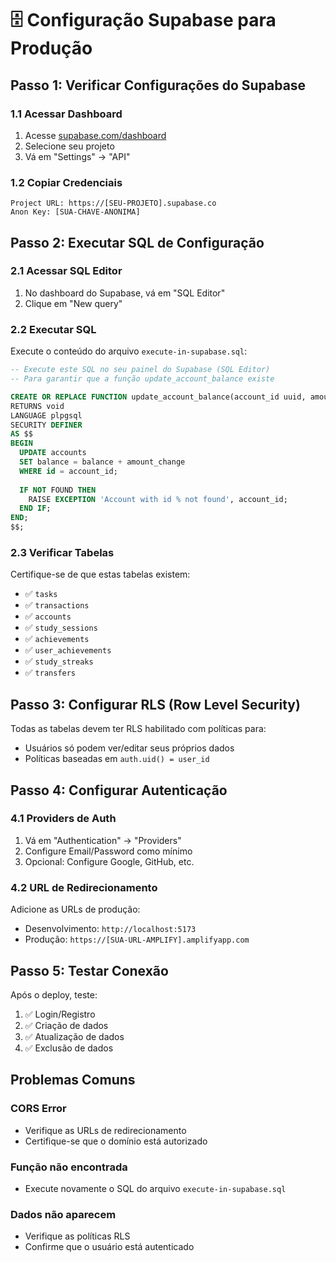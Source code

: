 # 🗄️ Configuração Supabase para Produção

## Passo 1: Verificar Configurações do Supabase

### 1.1 Acessar Dashboard
1. Acesse [supabase.com/dashboard](https://supabase.com/dashboard)
2. Selecione seu projeto
3. Vá em "Settings" → "API"

### 1.2 Copiar Credenciais
```
Project URL: https://[SEU-PROJETO].supabase.co
Anon Key: [SUA-CHAVE-ANONIMA]
```

## Passo 2: Executar SQL de Configuração

### 2.1 Acessar SQL Editor
1. No dashboard do Supabase, vá em "SQL Editor"
2. Clique em "New query"

### 2.2 Executar SQL
Execute o conteúdo do arquivo `execute-in-supabase.sql`:

```sql
-- Execute este SQL no seu painel do Supabase (SQL Editor)
-- Para garantir que a função update_account_balance existe

CREATE OR REPLACE FUNCTION update_account_balance(account_id uuid, amount_change numeric)
RETURNS void
LANGUAGE plpgsql
SECURITY DEFINER
AS $$
BEGIN
  UPDATE accounts 
  SET balance = balance + amount_change
  WHERE id = account_id;
  
  IF NOT FOUND THEN
    RAISE EXCEPTION 'Account with id % not found', account_id;
  END IF;
END;
$$;
```

### 2.3 Verificar Tabelas
Certifique-se de que estas tabelas existem:
- ✅ `tasks`
- ✅ `transactions`  
- ✅ `accounts`
- ✅ `study_sessions`
- ✅ `achievements`
- ✅ `user_achievements`
- ✅ `study_streaks`
- ✅ `transfers`

## Passo 3: Configurar RLS (Row Level Security)

Todas as tabelas devem ter RLS habilitado com políticas para:
- Usuários só podem ver/editar seus próprios dados
- Políticas baseadas em `auth.uid() = user_id`

## Passo 4: Configurar Autenticação

### 4.1 Providers de Auth
1. Vá em "Authentication" → "Providers"
2. Configure Email/Password como mínimo
3. Opcional: Configure Google, GitHub, etc.

### 4.2 URL de Redirecionamento
Adicione as URLs de produção:
- Desenvolvimento: `http://localhost:5173`
- Produção: `https://[SUA-URL-AMPLIFY].amplifyapp.com`

## Passo 5: Testar Conexão

Após o deploy, teste:
1. ✅ Login/Registro
2. ✅ Criação de dados
3. ✅ Atualização de dados
4. ✅ Exclusão de dados

## Problemas Comuns

### CORS Error
- Verifique as URLs de redirecionamento
- Certifique-se que o domínio está autorizado

### Função não encontrada
- Execute novamente o SQL do arquivo `execute-in-supabase.sql`

### Dados não aparecem
- Verifique as políticas RLS
- Confirme que o usuário está autenticado
